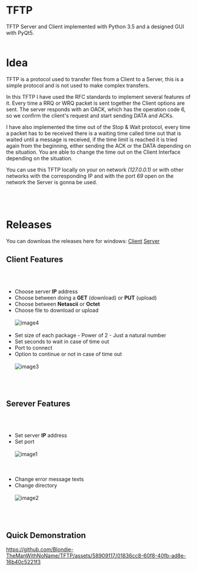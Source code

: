 
# TFTP
TFTP Server and Client implemented with Python 3.5 and a designed GUI with PyQt5.
<br></br>

# Idea
TFTP is a protocol used to transfer files from a Client to a Server, this is a simple protocol and is not used to make complex transfers.

In this TFTP I have used the RFC standards to implement several features of it. Every time a RRQ or WRQ packet is sent together the Client options are sent.  The server responds with an OACK, which has the operation code 6, so we confirm the client's request and start sending DATA and ACKs.

I have also implemented the time out of the Stop & Wait protocol, every time a packet has to be received there is a waiting time called time out that is waited until a message is received, if the time limit is reached it is tried again from the beginning, either sending the ACK or the DATA depending on the situation. You are able to change the time out on the Client Interface depending on the situation.

You can use this TFTP locally on your on network _(127.0.0.1)_ or with other networks with the corresponding IP and with the port _69_ open on the network the Server is gonna be used.
<br></br>
<br></br>

# Releases
You can downloas the releases here for windows:
[Client](https://github.com/Blondie-TheManWithNoName/TFTP/releases/download/TFTP/TFTP_CLIENT-0.1-win32.msi)
[Server](https://github.com/Blondie-TheManWithNoName/TFTP/releases/download/TFTP/TFTP_SERVER-0.1-win32.msi)


## **Client Features**
<br></br>
- Choose server **IP** address
- Choose between doing a **GET** (download) or **PUT** (upload)
- Choose between **Netascii** or **Octet**
- Choose file to download or upload
<br></br>
![image4](https://github.com/Blondie-TheManWithNoName/TFTP/assets/58909117/768b42d2-c5e8-4f39-ad96-d498f19c2092)
<br></br>
- Set size of each package
      - Power of 2
      - Just a natural number
- Set seconds to wait in case of time out
- Port to connect
- Option to continue or not in case of time out
<br></br>
![image3](https://github.com/Blondie-TheManWithNoName/TFTP/assets/58909117/6e933155-5a96-46cf-9fd8-a5e9deb18569)
<br></br>
<br></br>
## **Serever Features**
<br></br>
- Set server **IP** address
- Set port
<br></br>
![image1](https://github.com/Blondie-TheManWithNoName/TFTP/assets/58909117/31d2ca2f-ed28-4bae-a426-392b082ef4c5)
<br></br>
<br></br>
- Change error message texts
- Change directory
<br></br>
![image2](https://github.com/Blondie-TheManWithNoName/TFTP/assets/58909117/87e5b1a1-c683-466f-af53-d04ce057e181)
<br></br>
<br></br>
## **Quick Demonstration**

https://github.com/Blondie-TheManWithNoName/TFTP/assets/58909117/01836cc8-60f8-40fb-ad8e-16b40c5221f3






